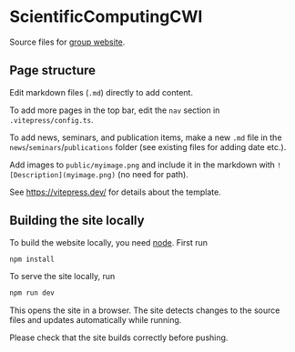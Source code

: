 # ScientificComputingCWI

Source files for [group website](https://scientificcomputingcwi.github.io/).

## Page structure

Edit markdown files (`.md`) directly to add content.

To add more pages in the top bar, edit the `nav` section in  `.vitepress/config.ts`.

To add news, seminars, and publication items, make a new `.md`
file in the `news`/`seminars`/`publications` folder
(see existing files for adding date etc.).

Add images to `public/myimage.png` and include it in the
markdown with `![Description](myimage.png)` (no need for path).

See <https://vitepress.dev/> for details about the template.

## Building the site locally

To build the website locally, you need [node](https://nodejs.org/en).
First run

```sh
npm install
```

To serve the site locally, run

```sh
npm run dev
```

This opens the site in a browser.
The site detects changes to the source files and updates automatically while running.

Please check that the site builds correctly before pushing.
